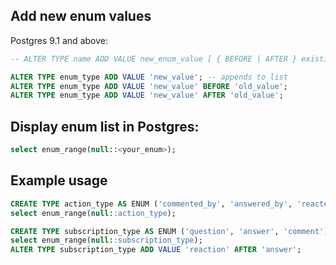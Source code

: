 
## Add new enum values

Postgres 9.1 and above:
```sql
-- ALTER TYPE name ADD VALUE new_enum_value [ { BEFORE | AFTER } existing_enum_value ]

ALTER TYPE enum_type ADD VALUE 'new_value'; -- appends to list
ALTER TYPE enum_type ADD VALUE 'new_value' BEFORE 'old_value';
ALTER TYPE enum_type ADD VALUE 'new_value' AFTER 'old_value';
```

## Display enum list in Postgres:

```sql
select enum_range(null::<your_enum>);
```

## Example usage

```sql
CREATE TYPE action_type AS ENUM ('commented_by', 'answered_by', 'reacted_by');
select enum_range(null::action_type);

CREATE TYPE subscription_type AS ENUM ('question', 'answer', 'comment');
select enum_range(null::subscription_type);
ALTER TYPE subscription_type ADD VALUE 'reaction' AFTER 'answer';
```
